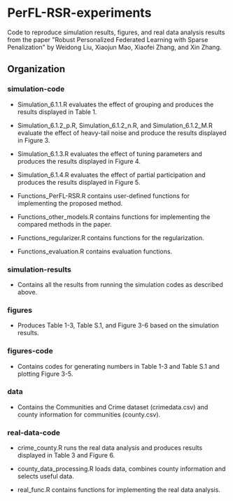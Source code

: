 # PerFL-RSR-experiments 

Code to reproduce simulation results, figures, and real data analysis results from the paper "Robust Personalized Federated Learning with Sparse Penalization" by Weidong Liu, Xiaojun Mao, Xiaofei Zhang, and Xin Zhang. 

## Organization

### simulation-code  

- Simulation_6.1.1.R evaluates the effect of grouping and produces the results displayed in Table 1. 

- Simulation_6.1.2_p.R, Simulation_6.1.2_n.R, and Simulation_6.1.2_M.R evaluate the effect of heavy-tail noise and produce the results displayed  in Figure 3.  

- Simulation_6.1.3.R evaluates the effect of tuning parameters and produces the results displayed in Figure 4.

- Simulation_6.1.4.R evaluates the effect of partial participation and produces the results displayed in Figure 5.

- Functions_PerFL-RSR.R contains user-defined functions for implementing the proposed method.

- Functions_other_models.R contains functions for implementing the compared methods in the paper.

- Functions_regularizer.R contains functions for the regularization.

- Functions_evaluation.R contains evaluation functions.


### simulation-results  

- Contains all the results from running the simulation codes as described above. 

### figures  

- Produces Table 1-3, Table S.1, and Figure 3-6 based on the simulation results.

### figures-code  

- Contains codes for generating numbers in Table 1-3 and Table S.1 and plotting Figure 3-5.

### data

- Contains the Communities and Crime dataset (crimedata.csv) and county information for communities (county.csv).

### real-data-code  

- crime_county.R runs the real data analysis and produces results displayed in Table 3 and Figure 6.

- county_data_processing.R loads data, combines county information and selects useful data.

- real_func.R contains functions for implementing the real data analysis. 


